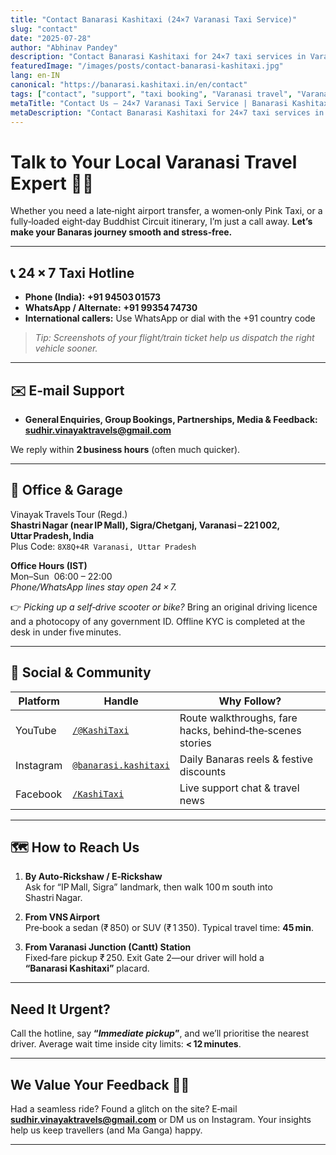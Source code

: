 ```yaml
---
title: "Contact Banarasi Kashitaxi (24×7 Varanasi Taxi Service)"
slug: "contact"
date: "2025-07-28"
author: "Abhinav Pandey"
description: "Contact Banarasi Kashitaxi for 24×7 taxi services in Varanasi. Call or WhatsApp for airport pickups, local tours, and outstation cabs. Get a free quote now."
featuredImage: "/images/posts/contact-banarasi-kashitaxi.jpg"
lang: en-IN
canonical: "https://banarasi.kashitaxi.in/en/contact"
tags: ["contact", "support", "taxi booking", "Varanasi travel", "Varanasi airport taxi"]
metaTitle: "Contact Us – 24×7 Varanasi Taxi Service | Banarasi Kashitaxi"
metaDescription: "Contact Banarasi Kashitaxi for 24×7 taxi services in Varanasi. Call or WhatsApp for airport pickups, local tours, and outstation cabs. Get a free quote now."
---
```


# Talk to Your Local Varanasi Travel Expert 🚕✨

Whether you need a late‑night airport transfer, a women‑only Pink Taxi, or a fully‑loaded eight‑day Buddhist Circuit itinerary, I’m just a call away. **Let’s make your Banaras journey smooth and stress‑free.**

---

## 📞 24 × 7 Taxi Hotline  

- **Phone (India):** **+91 94503 01573**  
- **WhatsApp / Alternate:** **+91 99354 74730**  
- **International callers:** Use WhatsApp or dial with the +91 country code

> _Tip: Screenshots of your flight/train ticket help us dispatch the right vehicle sooner._

---

## ✉️ E‑mail Support  

- **General Enquiries, Group Bookings, Partnerships, Media & Feedback:** **sudhir.vinayaktravels@gmail.com**  

We reply within **2 business hours** (often much quicker).

---

## 🏢 Office & Garage  

Vinayak Travels Tour (Regd.)  
**Shastri Nagar (near IP Mall), Sigra/Chetganj, Varanasi – 221 002, Uttar Pradesh, India**  
Plus Code: `8X8Q+4R Varanasi, Uttar Pradesh`

**Office Hours (IST)**  
Mon–Sun  06:00 – 22:00  
*Phone/WhatsApp lines stay open 24 × 7.*

👉 _Picking up a self‑drive scooter or bike?_ Bring an original driving licence and a photocopy of any government ID. Offline KYC is completed at the desk in under five minutes.

---

## 🔗 Social & Community  

| Platform | Handle | Why Follow? |
|----------|--------|-------------|
| YouTube  | [`/@KashiTaxi`](https://youtube.com/@KashiTaxi) | Route walkthroughs, fare hacks, behind‑the‑scenes stories |
| Instagram| [`@banarasi.kashitaxi`](https://instagram.com/banarasi.kashitaxi) | Daily Banaras reels & festive discounts |
| Facebook | [`/KashiTaxi`](https://facebook.com/KashiTaxi) | Live support chat & travel news |

---

## 🗺️ How to Reach Us  

1. **By Auto‑Rickshaw / E‑Rickshaw**  
   Ask for “IP Mall, Sigra” landmark, then walk 100 m south into Shastri Nagar.

2. **From VNS Airport**  
   Pre‑book a sedan (₹ 850) or SUV (₹ 1 350). Typical travel time: **45 min**.

3. **From Varanasi Junction (Cantt) Station**  
   Fixed‑fare pickup ₹ 250. Exit Gate 2—our driver will hold a **“Banarasi Kashitaxi”** placard.

---

## Need It Urgent?  

Call the hotline, say **“_Immediate pickup_”**, and we’ll prioritise the nearest driver. Average wait time inside city limits: **< 12 minutes**.

---

## We Value Your Feedback 🙏🏼  

Had a seamless ride? Found a glitch on the site? E‑mail **sudhir.vinayaktravels@gmail.com** or DM us on Instagram. Your insights help us keep travellers (and Ma Ganga) happy.

---
